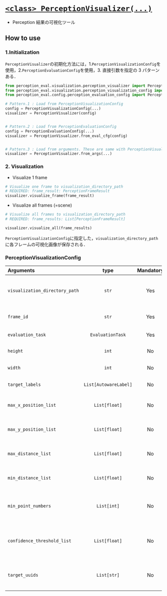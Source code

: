 # [`<class> PerceptionVisualizer(...)`](../../../perception_eval/perception_eval/visualization/perception_visualizer.py)

- Perception 結果の可視化ツール

## How to use

### 1.Initialization

`PerceptionVisualizer`の初期化方法には，1.`PerceptionVisualizationConfig`を使用，2.`PerceptionEvaluationConfig`を使用，3. 直接引数を指定の 3 パターンある．

```python
from perception_eval.visualization.perception_visualizer import PerceptionVisualizer
from perception_eval.visualization.perception_visualization_config import PerceptionVisualizationConfig
from perception_eval.config.perception_evaluation_config import PerceptionEvaluationConfig

# Pattern.1 : Load from PerceptionVisualizationConfig
config = PerceptionVisualizationConfig(...)
visualizer = PerceptionVisualizer(config)


# Pattern.2 : Load from PerceptionEvaluationConfig
config = PerceptionEvaluationConfig(...)
visualizer = PerceptionVisualizer.from_eval_cfg(config)


# Pattern.3 : Load from arguments. These are same with PerceptionVisualizationConfig's
visualizer = PerceptionVisualizer.from_args(...)
```

### 2. Visualization

- Visualize 1 frame

```python
# Visualize one frame to visualization_directory_path
# REQUIRED: frame_result: PerceptionFrameResult
visualizer.visualize_frame(frame_result)
```

- Visualize all frames (=scene)

```python
# Visualize all frames to visualization_directory_path
# REQUIRED: frame_results: List[PerceptionFrameResult]

visualizer.visualize_all(frame_results)
```

`PerceptionVisualizationConfig`に指定した，`visualization_directory_path`に各フレームの可視化画像が保存される．

### PerceptionVisualizationConfig

| Arguments                      |         type          | Mandatory | Description                             |
| :----------------------------- | :-------------------: | :-------: | :-------------------------------------- |
| `visualization_directory_path` |         `str`         |    Yes    | 可視化結果の保存ディレクトリのパス      |
| `frame_id`                     |         `str`         |    Yes    | Frame ID (`base_link` or `map`)         |
| `evaluation_task`              |   `EvaluationTask`    |    Yes    | Perception 評価タスク                   |
| `height`                       |         `int`         |    No     | 可視化画像の height                     |
| `width`                        |         `int`         |    No     | 可視化画像の width                      |
| `target_labels`                | `List[AutowareLabel]` |    No     | 評価対象ラベル                          |
| `max_x_position_list`          |     `List[float]`     |    No     | 評価対象領域の最大 x 位置               |
| `max_y_position_list`          |     `List[float]`     |    No     | 評価対象領域の最大 y 位置               |
| `max_distance_list`            |     `List[float]`     |    No     | 評価対象領域の最大距離                  |
| `min_distance_list`            |     `List[float]`     |    No     | 評価対象領域の最小距離                  |
| `min_point_numbers`            |      `List[int]`      |    No     | 評価対象オブジェクト box 内の最小点群数 |
| `confidence_threshold_list`    |     `List[float]`     |    No     | 評価対象オブジェクトの confidence 閾値  |
| `target_uuids`                 |      `List[str]`      |    No     | 評価対象オブジェクトの GT の uuid       |
